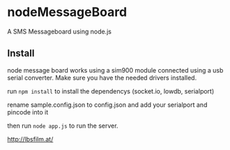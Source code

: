 # nodeMessageBoard
A SMS Messageboard using node.js

## Install
node message board works using a sim900 module connected using a usb serial converter.
Make sure you have the needed drivers installed.

run `npm install` to install the dependencys (socket.io, lowdb, serialport)

rename sample.config.json to config.json and add your serialport and pincode into it

then run `node app.js` to run the server.

http://lbsfilm.at/
